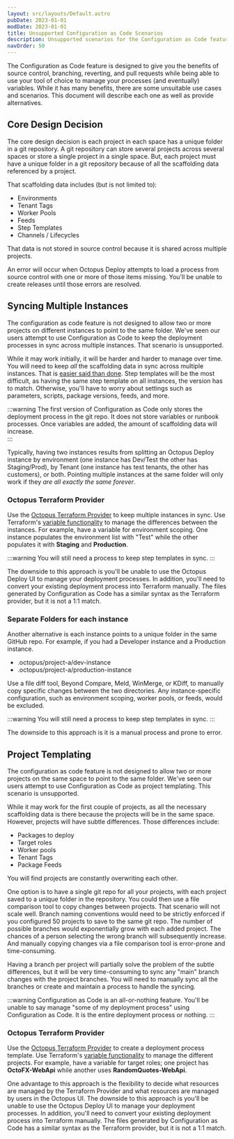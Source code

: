 ```yaml
---
layout: src/layouts/Default.astro
pubDate: 2023-01-01
modDate: 2023-01-01
title: Unsupported Configuration as Code Scenarios
description: Unsupported scenarios for the Configuration as Code feature in Octopus Deploy.
navOrder: 50 
---
```


The Configuration as Code feature is designed to give you the benefits of source control, branching, reverting, and pull requests while being able to use your tool of choice to manage your processes (and eventually) variables. While it has many benefits, there are some unsuitable use cases and scenarios. This document will describe each one as well as provide alternatives.

## Core Design Decision

The core design decision is each project in each space has a unique folder in a git repository. A git repository can store several projects across several spaces or store a single project in a single space. But, each project must have a unique folder in a git repository because of all the scaffolding data referenced by a project.  

That scaffolding data includes (but is not limited to):

- Environments
- Tenant Tags
- Worker Pools
- Feeds
- Step Templates
- Channels / Lifecycles

That data is not stored in source control because it is shared across multiple projects.

An error will occur when Octopus Deploy attempts to load a process from source control with one or more of those items missing. You'll be unable to create releases until those errors are resolved.

## Syncing Multiple Instances

The configuration as code feature is not designed to allow two or more projects on different instances to point to the same folder. We've seen our users attempt to use Configuration as Code to keep the deployment processes in sync across multiple instances. That scenario is unsupported.

While it may work initially, it will be harder and harder to manage over time. You will need to keep _all_ the scaffolding data in sync across multiple instances. That is [easier said than done](/docs/administration/sync-instances).  Step templates will be the most difficult, as having the same step template on all instances, the version has to match. Otherwise, you'll have to worry about settings such as parameters, scripts, package versions, feeds, and more.

:::warning
The first version of Configuration as Code only stores the deployment process in the git repo. It does not store variables or runbook processes. Once variables are added, the amount of scaffolding data will increase.  
:::

Typically, having two instances results from splitting an Octopus Deploy instance by environment (one instance has Dev/Test the other has Staging/Prod), by Tenant (one instance has test tenants, the other has customers), or both. Pointing multiple instances at the same folder will only work if they _are all exactly the same forever_.

### Octopus Terraform Provider

Use the [Octopus Terraform Provider](https://registry.terraform.io/providers/OctopusDeployLabs/octopusdeploy/latest/docs) to keep multiple instances in sync. Use Terraform's [variable functionality](https://www.terraform.io/language/values/variables) to manage the differences between the instances. For example, have a variable for environment scoping. One instance populates the environment list with "Test" while the other populates it with **Staging** and **Production**.

:::warning
You will still need a process to keep step templates in sync.
:::

The downside to this approach is you'll be unable to use the Octopus Deploy UI to manage your deployment processes. In addition, you'll need to convert your existing deployment process into Terraform manually. The files generated by Configuration as Code has a similar syntax as the Terraform provider, but it is not a 1:1 match.

### Separate Folders for each instance

Another alternative is each instance points to a unique folder in the same GitHub repo. For example, if you had a Developer instance and a Production instance.

- .octopus/project-a/dev-instance
- .octopus/project-a/production-instance

Use a file diff tool, Beyond Compare, Meld, WinMerge, or KDiff, to manually copy specific changes between the two directories. Any instance-specific configuration, such as environment scoping, worker pools, or feeds, would be excluded.

:::warning
You will still need a process to keep step templates in sync.
:::

The downside to this approach is it is a manual process and prone to error.  

## Project Templating

The configuration as code feature is not designed to allow two or more projects on the same space to point to the same folder. We've seen our users attempt to use Configuration as Code as project templating. This scenario is unsupported.

While it may work for the first couple of projects, as all the necessary scaffolding data is there because the projects will be in the same space. However, projects will have subtle differences. Those differences include:

- Packages to deploy
- Target roles
- Worker pools
- Tenant Tags
- Package Feeds

You will find projects are constantly overwriting each other.

One option is to have a single git repo for all your projects, with each project saved to a unique folder in the repository. You could then use a file comparison tool to copy changes between projects. That scenario will not scale well. Branch naming conventions would need to be strictly enforced if you configured 50 projects to save to the same git repo. The number of possible branches would exponentially grow with each added project. The chances of a person selecting the wrong branch will subsequently increase. And manually copying changes via a file comparison tool is error-prone and time-consuming.

Having a branch per project will partially solve the problem of the subtle differences, but it will be very time-consuming to sync any "main" branch changes with the project branches. You will need to manually sync all the branches or create and maintain a process to handle the syncing.

:::warning
Configuration as Code is an all-or-nothing feature. You'll be unable to say manage "some of my deployment process" using Configuration as Code. It is the entire deployment process or nothing.
:::

### Octopus Terraform Provider

Use the [Octopus Terraform Provider](https://registry.terraform.io/providers/OctopusDeployLabs/octopusdeploy/latest/docs) to create a deployment process template. Use Terraform's [variable functionality](https://www.terraform.io/language/values/variables) to manage the different projects. For example, have a variable for target roles; one project has **OctoFX-WebApi** while another uses **RandomQuotes-WebApi**.  

One advantage to this approach is the flexibility to decide what resources are managed by the Terraform Provider and what resources are managed by users in the Octopus UI. The downside to this approach is you'll be unable to use the Octopus Deploy UI to manage your deployment processes. In addition, you'll need to convert your existing deployment process into Terraform manually. The files generated by Configuration as Code has a similar syntax as the Terraform provider, but it is not a 1:1 match.
